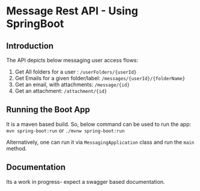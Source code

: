 # Message Rest API - Using SpringBoot 

## Introduction

The API depicts below messaging user access flows:

1. Get All folders for a user : `/userFolders/{userId}`
2. Get Emails for a given folder/label: `/messages/{userId}/{folderName}`
3. Get an email, with attachments: `/message/{id}`
4. Get an attachment: `/attachment/{id}`

## Running the Boot App

It is a maven based build. So, below command can be used to run the app:
`mvn spring-boot:run` or `./mvnw spring-boot:run`

Alternatively, one can run it via `MessagingApplication` class and run the `main` method. 
 

## Documentation

Its a work in progress- expect a swagger based documentation.
 